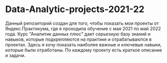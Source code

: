 # Data-Analytic-projects-2021-22
Данный репозиторий создан для того, чтобы показать мои проекты от Яндекс.Практикума, где я проходила обучение с мая 2021 по май 2022 года.
Курс "Аналитик данных плюс" дает серьезную базу знаний и навыков, которые подкрепляются на практике и отрабатываются в проектах.
Здесь я хочу показать наиболее важные и ключевые навыки, которые были отработаны. По каждому проекту есть краткое описание и задачи.
